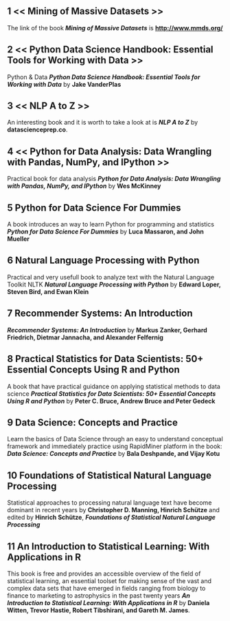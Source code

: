 ## 1 << Mining of Massive Datasets >>
The link of the book **_Mining of Massive Datasets_** is **http://www.mmds.org/**

## 2 << Python Data Science Handbook: Essential Tools for Working with Data >> 

 Python & Data **_Python Data Science Handbook: Essential Tools for Working with Data_** by **Jake VanderPlas**

## 3 << NLP A to Z >>

An interesting book and it is worth to take a look at is **_NLP A to Z_** by **datascienceprep.co**.


## 4 << Python for Data Analysis: Data Wrangling with Pandas, NumPy, and IPython >>

Practical book for data analysis **_Python for Data Analysis: Data Wrangling with Pandas, NumPy, and IPython_** by **Wes McKinney**


## 5 Python for Data Science For Dummies

A book introduces an way to learn Python for programming and statistics **_Python for Data Science For Dummies_** by **Luca Massaron, and John Mueller**


## 6 Natural Language Processing with Python

Practical and very usefull book to analyze text with the Natural Language Toolkit NLTK **_Natural Language Processing with Python_** by **Edward Loper, Steven Bird, and Ewan Klein**

## 7 Recommender Systems: An Introduction
 **_Recommender Systems: An Introduction_** by **Markus Zanker, Gerhard Friedrich, Dietmar Jannacha, and Alexander Felfernig**

## 8 Practical Statistics for Data Scientists: 50+ Essential Concepts Using R and Python

A book that have practical guidance on applying statistical methods to data science **_Practical Statistics for Data Scientists: 50+ Essential Concepts Using R and Python_** by **Peter C. Bruce, Andrew Bruce and Peter Gedeck**


## 9 Data Science: Concepts and Practice

Learn the basics of Data Science through an easy to understand conceptual framework and immediately practice using RapidMiner platform in the book: **_Data Science: Concepts and Practice_** by **Bala Deshpande, and Vijay Kotu**

## 10 Foundations of Statistical Natural Language Processing
Statistical approaches to processing natural language text have become dominant in recent years by **Christopher D. Manning, Hinrich Schütze** and edited by **Hinrich Schütze**, **_Foundations of Statistical Natural Language Processing_** 


## 11 An Introduction to Statistical Learning: With Applications in R

This book is free and provides an accessible overview of the field of statistical learning, an essential toolset for making sense of the vast and complex data sets that have emerged in fields ranging from biology to finance to marketing to astrophysics in the past twenty years **_An Introduction to Statistical Learning: With Applications in R_** by **Daniela Witten, Trevor Hastie, Robert Tibshirani, and Gareth M. James**. 
